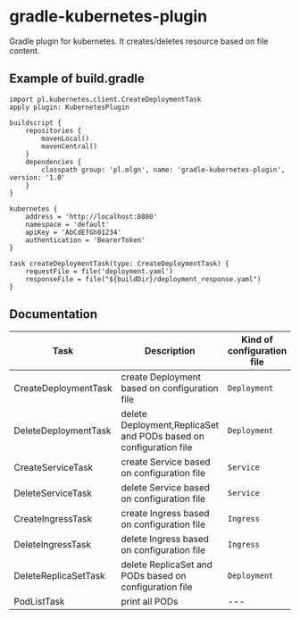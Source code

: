 # gradle-kubernetes-plugin

Gradle plugin for kubernetes. It creates/deletes resource based on file content.

## Example of build.gradle

    import pl.kubernetes.client.CreateDeploymentTask
    apply plugin: KubernetesPlugin

    buildscript {
        repositories {
            mavenLocal()
            mavenCentral()
        }
        dependencies {
            classpath group: 'pl.mlgn', name: 'gradle-kubernetes-plugin', version: '1.0'
        }
    }

    kubernetes {
        address = 'http://localhost:8080'
        namespace = 'default'
        apiKey = 'AbCdEfGh01234'
        authentication = 'BearerToken'
    }

    task createDeploymentTask(type: CreateDeploymentTask) {
        requestFile = file('deployment.yaml')
        responseFile = file("${buildDir}/deployment_response.yaml")
    }

## Documentation


|Task|Description|Kind of configuration file|
|----------------|-------------------------------|-----------------|
|CreateDeploymentTask|create Deployment based on configuration file|`Deployment`|
|DeleteDeploymentTask|delete Deployment,ReplicaSet and PODs based on configuration file|`Deployment`|
|CreateServiceTask|create Service based on configuration file|`Service`|
|DeleteServiceTask|delete Service based on configuration file|`Service`|
|CreateIngressTask|create Ingress based on configuration file|`Ingress`|
|DeleteIngressTask|delete Ingress based on configuration file|`Ingress`|
|DeleteReplicaSetTask|delete ReplicaSet and PODs based on configuration file|`Deployment`|
|PodListTask|print all PODs|---|

